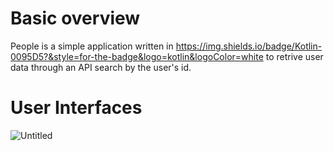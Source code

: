 # Basic overview

People is a simple application written in https://img.shields.io/badge/Kotlin-0095D5?&style=for-the-badge&logo=kotlin&logoColor=white to retrive user data through an API search by the user's id. 

# User Interfaces


![Untitled](https://user-images.githubusercontent.com/73272972/167906869-7b3d8954-791a-43c5-bf87-51d0e939b260.png)
